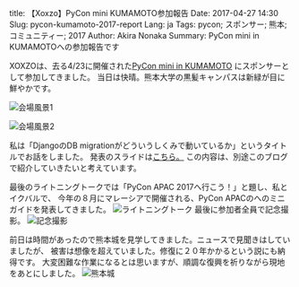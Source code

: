 title: 【Xoxzo】PyCon mini KUMAMOTO参加報告
Date: 2017-04-27 14:30
Slug: pycon-kumamoto-2017-report
Lang: ja
Tags: pycon; スポンサー; 熊本; コミュニティー; 2017
Author: Akira Nonaka
Summary: PyCon mini in KUMAMOTOへの参加報告です

XOXZOは、去る4/23に開催された[PyCon mini in KUMAMOTO](http://kumamoto.pycon.jp)
にスポンサーとして参加してきました。
当日は快晴。熊本大学の黒髪キャンパスは新緑が目に鮮やかです。

![会場風景1]({filename}/images/pycon-mini-kumamoto-2017/P1060725.JPG)

![会場風景2]({filename}/images/pycon-mini-kumamoto-2017/IMG_8031.JPG)

私は「DjangoのDB migrationがどういうしくみで動いているか」というタイトルでお話をしました。
発表のスライドは[こちら。](https://www.slideshare.net/xoxzo/pycon-apac-2017-75035567)
この内容は、別途このブログで紹介していきたいと考えています。

最後のライトニングトークでは「PyCon APAC 2017へ行こう！」と題し、私とイクバルで、
今年の８月にマレーシアで開催される、PyCon APACのへのミニガイドを発表してきました。
![ライトニングトーク]({filename}/images/pycon-mini-kumamoto-2017/DSC_5308.JPG)
最後に参加者全員で記念撮影。
![記念撮影]({filename}/images/pycon-mini-kumamoto-2017/DSC_5281.jpg)

前日は時間があったので熊本城を見学してきました。ニュースで見聞きはしていましたが、
被害は想像を超えていました。修復に２０年かかるという説にも納得です。
大変困難な作業になるとは思いますが、順調な復興を祈りながら現地をあとにしました。
![熊本城]({filename}/images/pycon-mini-kumamoto-2017/P1060704.JPG)
